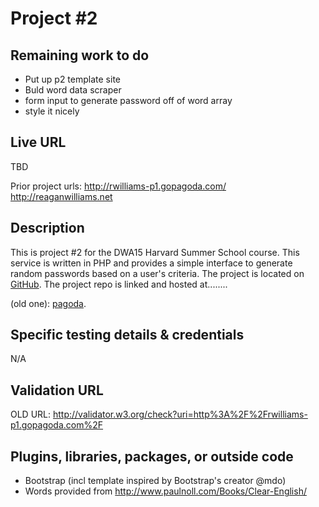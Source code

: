# Project #2


## Remaining work to do
 - Put up p2 template site 
 - Buld word data scraper
 - form input to generate password off of word array
 - style it nicely

## Live URL

TBD


Prior project urls:
<http://rwilliams-p1.gopagoda.com/>
<http://reaganwilliams.net>


## Description
This is project #2 for the DWA15 Harvard Summer School course. This service is written in PHP and provides a simple interface to generate random passwords based on a user's criteria. The project is located on [GitHub](https://github.com/reagan83/s15-p2). The project repo is linked and hosted at........


(old one):
 [pagoda](http://rwilliams-p2.gopagoda.com).

## Specific testing details & credentials
N/A

## Validation URL


OLD URL:
<http://validator.w3.org/check?uri=http%3A%2F%2Frwilliams-p1.gopagoda.com%2F>

## Plugins, libraries, packages, or outside code
* Bootstrap (incl template inspired by Bootstrap's creator @mdo)
* Words provided from http://www.paulnoll.com/Books/Clear-English/
